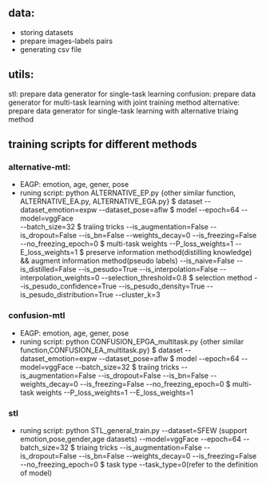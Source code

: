 ## data:
   * storing datasets
   * prepare images-labels pairs
   * generating csv file

## utils:
   stl: prepare data generator for single-task learning
   confusion: prepare data generator for multi-task learning with joint training method
   alternative: prepare data generator for single-task learning with alternative triaing method

## training scripts for different methods
### alternative-mtl:
   * EAGP: emotion, age, gener, pose
   * runing script:
python ALTERNATIVE_EP.py {other similar function, ALTERNATIVE_EA.py, ALTERNATIVE_EGA.py}
$ dataset 
--dataset_emotion=expw 
--dataset_pose=aflw
$ model 
--epoch=64 
--model=vggFace  
--batch_size=32 
$ traiing tricks
--is_augmentation=False 
--is_dropout=False 
--is_bn=False 
--weights_decay=0 
--is_freezing=False 
--no_freezing_epoch=0 
$ multi-task weights
--P_loss_weights=1 
--E_loss_weights=1
$ preserve information method(distilling knowledge) && augment information method(pseudo labels)
--is_naive=False 
--is_distilled=False 
--is_pesudo=True 
--is_interpolation=False 
--interpolation_weights=0 
--selection_threshold=0.8
$ selection method 
--is_pesudo_confidence=True 
--is_pesudo_density=True 
--is_pesudo_distribution=True 
--cluster_k=3 

### confusion-mtl
   * EAGP: emotion, age, gener, pose
   * runing script:
python CONFUSION_EPGA_multitask.py {other similar function,CONFUSION_EA_multitask.py}
$ dataset 
--dataset_emotion=expw 
--dataset_pose=aflw
$ model 
--epoch=64 
--model=vggFace 
--batch_size=32 
$ traiing tricks
--is_augmentation=False 
--is_dropout=False 
--is_bn=False 
--weights_decay=0 
--is_freezing=False 
--no_freezing_epoch=0 
$ multi-task weights
--P_loss_weights=1 
--E_loss_weights=1

### stl
* runing script:
python STL_general_train.py 
--dataset=SFEW (support emotion,pose,gender,age datasets)
--model=vggFace 
--epoch=64 
--batch_size=32 
$ triaing tricks
--is_augmentation=False 
--is_dropout=False 
--is_bn=False 
--weights_decay=0 
--is_freezing=False 
--no_freezing_epoch=0 
$ task type
--task_type=0(refer to the definition of model)






